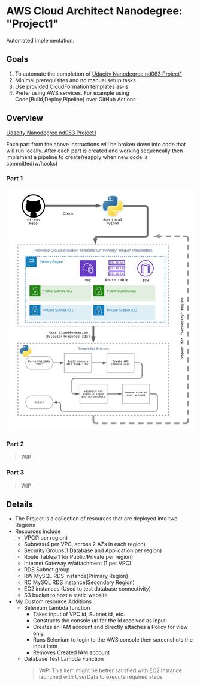 # AWS Cloud Architect Nanodegree: "Project1"
Automated implementation. 

## Goals
 1. To automate the completion of [Udacity Nanodegree nd063 Project1](https://github.com/udacity/nd063-c2-design-for-availability-resilience-reliability-replacement-project-starter-template)
 1. Minimal prerequisites and no manual setup tasks
 1. Use provided CloudFormation templates as-is 
 1. Prefer using AWS services. For example using Code{Build,Deploy,Pipeline} over GitHub Actions 

## Overview
[Udacity Nanodegree nd063 Project1](https://github.com/udacity/nd063-c2-design-for-availability-resilience-reliability-replacement-project-starter-template)

Each part from the above instructions will be broken down into code that will run locally. After each part is created and working sequencally then implement a pipeline to create/reapply when new code is committed(w/hooks)

### Part 1
![Part1](docs/img/PartOneAutomation.svg)
### Part 2
> WIP
### Part 3
> WIP
 
## Details
- The Project is a collection of resources that are deployed into two Regions
- Resources include 
    - VPC(1 per region)
    - Subnets(4 per VPC, across 2 AZs in each region)
    - Security Groups(1 Database and Application per region)
    - Route Tables(1 for Public/Private per region)
    - Internet Gateway w/attachment (1 per VPC)
    - RDS Subnet group
    - RW MySQL RDS instance(Primary Region)
    - RO MySQL RDS instance(Secondary Region)
    - EC2 instances (Used to test database connectivity)
    - S3 bucket to host a static website
- My Custom resource Additions
    - Selenium Lambda function
        - Takes input of VPC id, Subnet id, etc.
        - Constructs the console url for the id received as input
        - Creates an IAM account and directly attaches a Policy for view only.
        - Runs Selenium to login to the AWS console then screenshots the input item
        - Removes Created IAM account
    - Database Test Lambda Function
        > WIP: This item might be better satisfied with EC2 instance launched with UserData to execute required steps


